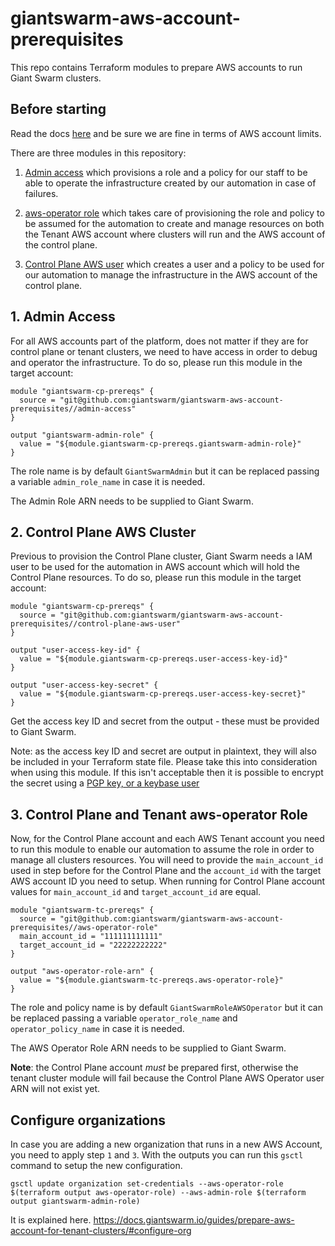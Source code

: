 # giantswarm-aws-account-prerequisites
This repo contains Terraform modules to prepare AWS accounts to run Giant Swarm clusters.

## Before starting
Read the docs [here](https://docs.giantswarm.io/guides/prepare-aws-account-for-tenant-clusters/) and be sure we are fine in terms of AWS account limits.

There are three modules in this repository:

1) [Admin access](./admin-access) which provisions a role and a policy for our staff to be able to operate the infrastructure created by our automation in case of failures.

2) [aws-operator role](./aws-operator-role) which takes care of provisioning the role and policy to be assumed for the automation to create and manage resources on both the Tenant AWS account where clusters will run and the AWS account of the control plane.

3) [Control Plane AWS user](./control-plane-aws-user) which creates a user and a policy to be used for our automation to manage the infrastructure in the AWS account of the control plane.

## 1. Admin Access

For all AWS accounts part of the platform, does not matter if they are for control plane or tenant clusters, we need to have access in order to debug and operator the infrastructure. To do so, please run this module in the target account:

```hcl
module "giantswarm-cp-prereqs" {
  source = "git@github.com:giantswarm/giantswarm-aws-account-prerequisites//admin-access"
}

output "giantswarm-admin-role" {
  value = "${module.giantswarm-cp-prereqs.giantswarm-admin-role}"
}
```

The role name is by default `GiantSwarmAdmin` but it can be replaced passing a variable `admin_role_name` in case it is needed.

The Admin Role ARN needs to be supplied to Giant Swarm.

## 2. Control Plane AWS Cluster

Previous to provision the Control Plane cluster, Giant Swarm needs a IAM user to be used for the automation in AWS account which will hold the Control Plane resources. To do so, please run this module in the target account:

```hcl
module "giantswarm-cp-prereqs" {
  source = "git@github.com:giantswarm/giantswarm-aws-account-prerequisites//control-plane-aws-user"
}

output "user-access-key-id" {
  value = "${module.giantswarm-cp-prereqs.user-access-key-id}"
}

output "user-access-key-secret" {
  value = "${module.giantswarm-cp-prereqs.user-access-key-secret}"
}
```

Get the access key ID and secret from the output - these must be provided to Giant Swarm.

Note: as the access key ID and secret are output in plaintext, they will also be included in your
Terraform state file. Please take this into consideration when using this module. If this isn't
acceptable then it is possible to encrypt the secret using a [PGP key, or a keybase user](https://www.terraform.io/docs/providers/aws/r/iam_access_key.html#pgp_key)

## 3. Control Plane and Tenant aws-operator Role

Now, for the Control Plane account and each AWS Tenant account you need to run this module to enable our automation to assume the role in order to manage all clusters resources. You will need to provide the `main_account_id` used in step before for the Control Plane and the `account_id` with the target AWS account ID you need to setup. When running for Control Plane account values for `main_account_id` and `target_account_id` are equal.

```hcl
module "giantswarm-tc-prereqs" {
  source = "git@github.com:giantswarm/giantswarm-aws-account-prerequisites//aws-operator-role"
  main_account_id = "111111111111"
  target_account_id = "22222222222"
}

output "aws-operator-role-arn" {
  value = "${module.giantswarm-tc-prereqs.aws-operator-role}"
}
```

The role and policy name is by default `GiantSwarmRoleAWSOperator` but it can be replaced passing a variable `operator_role_name` and `operator_policy_name` in case it is needed.

The AWS Operator Role ARN needs to be supplied to Giant Swarm.

__Note__: the Control Plane account _must_ be prepared first, otherwise the tenant cluster module will fail because the Control Plane AWS Operator user ARN will not exist yet.

## Configure organizations

In case you are adding a new organization that runs in a new AWS Account, you need to apply step `1` and `3`. With the outputs you can run this `gsctl` command to setup the new configuration.

`gsctl update organization set-credentials --aws-operator-role $(terraform output aws-operator-role) --aws-admin-role $(terraform output giantswarm-admin-role)`

It is explained here.
https://docs.giantswarm.io/guides/prepare-aws-account-for-tenant-clusters/#configure-org
